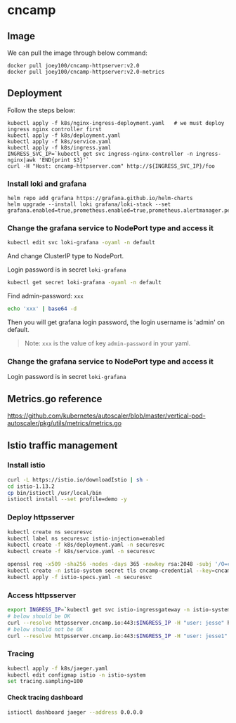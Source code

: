 # cncamp

## Image
We can pull the image through below command:
```shell
docker pull joey100/cncamp-httpserver:v2.0
docker pull joey100/cncamp-httpserver:v2.0-metrics
```

## Deployment

Follow the steps below:
```
kubectl apply -f k8s/nginx-ingress-deployment.yaml   # we must deploy ingress nginx controller first
kubectl apply -f k8s/deployment.yaml
kubectl apply -f k8s/service.yaml
kubectl apply -f k8s/ingress.yaml
INGRESS_SVC_IP=`kubectl get svc ingress-nginx-controller -n ingress-nginx|awk 'END{print $3}'`
curl -H "Host: cncamp-httpserver.com" http://${INGRESS_SVC_IP}/foo
```

### Install loki and grafana

```
helm repo add grafana https://grafana.github.io/helm-charts
helm upgrade --install loki grafana/loki-stack --set grafana.enabled=true,prometheus.enabled=true,prometheus.alertmanager.persistentVolume.enabled=false,prometheus.server.persistentVolume.enabled=false
```



### Change the grafana service to NodePort type and access it
```sh
kubectl edit svc loki-grafana -oyaml -n default
```

And change ClusterIP type to NodePort.

Login password is in secret `loki-grafana`

```sh
kubectl get secret loki-grafana -oyaml -n default
```

Find admin-password: `xxx`

```sh
echo 'xxx' | base64 -d
```

Then you will get grafana login password, the login username is 'admin' on default.

> Note: `xxx` is the value of key `admin-password` in your yaml.

### Change the grafana service to NodePort type and access it

Login password is in secret `loki-grafana`


## Metrics.go reference
https://github.com/kubernetes/autoscaler/blob/master/vertical-pod-autoscaler/pkg/utils/metrics/metrics.go




## Istio traffic management

### Install istio

```sh
curl -L https://istio.io/downloadIstio | sh -
cd istio-1.13.2
cp bin/istioctl /usr/local/bin
istioctl install --set profile=demo -y
```

### Deploy httpsserver

```sh
kubectl create ns securesvc
kubectl label ns securesvc istio-injection=enabled
kubectl create -f k8s/deployment.yaml -n securesvc
kubectl create -f k8s/service.yaml -n securesvc
```

```sh
openssl req -x509 -sha256 -nodes -days 365 -newkey rsa:2048 -subj '/O=cncamp Inc./CN=*.cncamp.io' -keyout cncamp.io.key -out cncamp.io.crt
kubectl create -n istio-system secret tls cncamp-credential --key=cncamp.io.key --cert=cncamp.io.crt
kubectl apply -f istio-specs.yaml -n securesvc
```

### Access httpsserver

```sh
export INGRESS_IP=`kubectl get svc istio-ingressgateway -n istio-system|awk 'NR!=1{print $3}'`
# below should be OK
curl --resolve httpsserver.cncamp.io:443:$INGRESS_IP -H "user: jesse" https://httpsserver.cncamp.io/healthz -v -k
# below should not be OK
curl --resolve httpsserver.cncamp.io:443:$INGRESS_IP -H "user: jesse1" https://httpsserver.cncamp.io/healthz -v -k
```

### Tracing

```sh
kubectl apply -f k8s/jaeger.yaml
kubectl edit configmap istio -n istio-system
set tracing.sampling=100
```

#### Check tracing dashboard

```sh
istioctl dashboard jaeger --address 0.0.0.0
```

